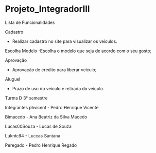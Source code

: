 # Projeto_IntegradorIII




Lista de Funcionalidades

Cadastro 
- Realizar cadastro no site para visualizar os veículos. 

Escolha Modelo
-Escolha o modelo que seja de acordo com o seu gosto;

Aprovação
- Aprovação de crédito para liberar veículo;

Aluguel 
- Prazo de uso do veículo e retirada do veículo.
 
 


Turma D 3° semestre

Integrantes
phvicent - Pedro Henrique Vicente

Bimacedo - Ana Beatriz da Silva Macedo

Lucas00Souza - Lucas de Souza

Lukntc84 - Luccas Santana

Peregado - Pedro Henrique Regado

